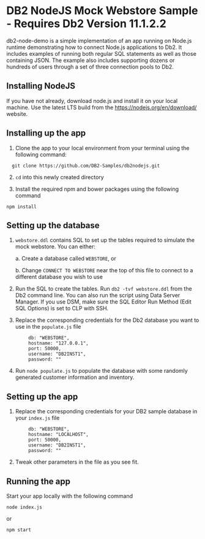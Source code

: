 # DB2 NodeJS Mock Webstore Sample - Requires Db2 Version 11.1.2.2

db2-node-demo is a simple implementation of an app running on Node.js runtime demonstrating how to connect Node.js applications to Db2. It includes examples of running both regular SQL statements as well as those containing JSON. The example also includes supporting dozens or hundreds of users through a set of three connection pools to Db2. 

## Installing NodeJS

If you have not already, download node.js and install it on your local machine. Use the latest LTS build from the https://nodejs.org/en/download/ website.

## Installing up the app

1. Clone the app to your local environment from your terminal using the following command:

  ```
    git clone https://github.com/DB2-Samples/db2nodejs.git
  ```

2. `cd` into this newly created directory

3. Install the required npm and bower packages using the following command

  ```
  npm install
  ```

## Setting up the database

1. `webstore.ddl` contains SQL to set up the tables required to simulate the mock webstore. You can either:
  
    a. Create a database called `WEBSTORE`, or
  
    b. Change `CONNECT TO WEBSTORE` near the top of this file to connect to a different database you wish to use
    
2. Run the SQL to create the tables. Run ```db2 -tvf webstore.ddl``` from the Db2 command line. You can also run the script using Data Server Manager. If you use DSM, make sure the SQL Editor Run Method (Edit SQL Options) is set to CLP with SSH.

3. Replace the corresponding credentials for the Db2 database you want to use in the `populate.js` file

```
        db: "WEBSTORE",
        hostname: "127.0.0.1",
        port: 50000,
        username: "DB2INST1",
        password: ""
```

4. Run ```node populate.js``` to populate the database with some randomly generated customer information and inventory.

## Setting up the app
1. Replace the corresponding credentials for your DB2 sample database in your `index.js` file

```
        db: "WEBSTORE",
        hostname: "LOCALHOST",
        port: 50000,
        username: "DB2INST1",
        password: ""
```

2. Tweak other parameters in the file as you see fit.

## Running the app

Start your app locally with the following command

  ```
  node index.js
  ```
  or
  ```
  npm start
  ```
